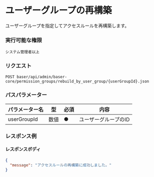 # ユーザーグループの再構築

ユーザーグループを指定してアクセスルールを再構築します。

### 実行可能な権限
```
システム管理者以上
```

### リクエスト
```
POST baser/api/admin/baser-core/permission_groups/rebuild_by_user_group/{userGroupId}.json
``` 

### パスパラメーター

| パラメーター名   | 型   | 必須  | 内容          |
|-----------|-----|-----|-------------|
| userGroupId        | 数値  | ●   | ユーザーグループのID |

### レスポンス例
#### レスポンスボディ
```json
{
  "message": "アクセスルールの再構築に成功しました。"
}
```
